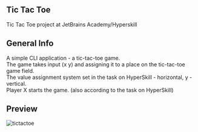## Tic Tac Toe
Tic Tac Toe project at JetBrains Academy/Hyperskill

## General Info
A simple CLI application - a tic-tac-toe game.<br />
The game takes input (x y) and assigning it to a place on the tic-tac-toe game field. <br />
The value assignment system set in the task on HyperSkill - horizontal, y - vertical. <br />
Player X starts the game. (also according to the task on HyperSkill)

## Preview
![tictactoe](https://user-images.githubusercontent.com/56168607/222486909-1c81a6f0-5483-4744-959d-fb8ad79ac9dd.gif)
